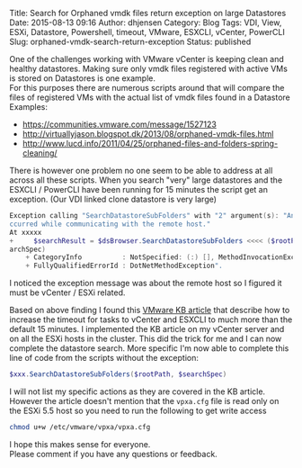 Title: Search for Orphaned vmdk files return exception on large Datastores
Date: 2015-08-13 09:16
Author: dhjensen
Category: Blog
Tags: VDI, View, ESXi, Datastore, Powershell, timeout, VMware, ESXCLI, vCenter, PowerCLI
Slug: orphaned-vmdk-search-return-exception
Status: published

One of the challenges working with VMware vCenter is keeping clean and healthy datastores. Making sure only vmdk files registered with active VMs is stored on Datastores is one example.  
For this purposes there are numerous scripts around that will compare the files of registered VMs with the actual list of vmdk files found in a Datastore  
Examples:  

- <https://communities.vmware.com/message/1527123>
- <http://virtuallyjason.blogspot.dk/2013/08/orphaned-vmdk-files.html>
- <http://www.lucd.info/2011/04/25/orphaned-files-and-folders-spring-cleaning/>

There is however one problem no one seem to be able to address at all across all these scripts. When you search "very" large datastores and the ESXCLI / PowerCLI have been running for 15 minutes the script get an exception. (Our VDI linked clone datastore is very large)  

```Powershell
Exception calling "SearchDatastoreSubFolders" with "2" argument(s): "An error o
ccurred while communicating with the remote host."
At xxxxx
+     $searchResult = $dsBrowser.SearchDatastoreSubFolders <<<< ($rootPath, $se
archSpec)
    + CategoryInfo          : NotSpecified: (:) [], MethodInvocationException
    + FullyQualifiedErrorId : DotNetMethodException".
```

I noticed the exception message was about the remote host so I figured it must be vCenter / ESXi related.  
  
Based on above finding I found this [VMware KB article](http://kb.vmware.com/selfservice/microsites/search.do?language=en_US&cmd=displayKC&externalId=1017253) that describe how to increase the timeout for tasks to vCenter and ESXCLI to much more than the default 15 minutes. I implemented the KB article on my vCenter server and on all the ESXi hosts in the cluster. This did the trick for me and I can now complete the datastore search. More specific I'm now able to complete this line of code from the scripts without the exception:  

```Powershell
$xxx.SearchDatastoreSubFolders($rootPath, $searchSpec)
```

I will not list my specific actions as they are covered in the KB article. However the article doesn't mention that the `vpxa.cfg` file is read only on the ESXi 5.5 host so you need to run the following to get write access  

```bash
chmod u+w /etc/vmware/vpxa/vpxa.cfg
```

I hope this makes sense for everyone.  
Please comment if you have any questions or feedback.
